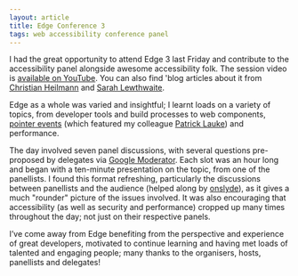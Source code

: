 ```yaml
---
layout: article
title: Edge Conference 3
tags: web accessibility conference panel
---
```


I had the great opportunity to attend Edge 3 last Friday and contribute to the accessibility panel alongside awesome accessibility folk.  The session video is [available on YouTube](https://www.youtube.com/watch?v=4gr9rG5rf4w&t=4m08s).  You can also find 'blog articles about it from [Christian Heilmann](http://christianheilmann.com/2014/03/22/edgeconf-3-just-be-there-next-time-trust-me/) and [Sarah Lewthwaite](http://slewth.co.uk/blog/2014/03/22/edge-3-accessibility-panel-video/).

Edge as a whole was varied and insightful; I learnt loads on a variety of topics, from developer tools and build processes to web components, [pointer events](https://www.youtube.com/watch?list=UUnUYZLuoy1rq1aVMwx4aTzw&v=dlw9CbPwU90) (which featured my colleague [Patrick Lauke](https://twitter.com/patrick_h_lauke)) and performance.

The day involved seven panel discussions, with several questions pre-proposed by delegates via [Google Moderator](https://www.google.com/moderator/).  Each slot was an hour long and began with a ten-minute presentation on the topic, from one of the panellists.  I found this format refreshing, particularly the discussions between panellists and the audience (helped along by [onslyde](http://www.onslyde.com)), as it gives a much "rounder" picture of the issues involved.  It was also encouraging that accessibility (as well as security and performance) cropped up many times throughout the day; not just on their respective panels.

I’ve come away from Edge benefiting from the perspective and experience of great developers, motivated to continue learning and having met loads of talented and engaging people; many thanks to the organisers, hosts, panellists and delegates!

